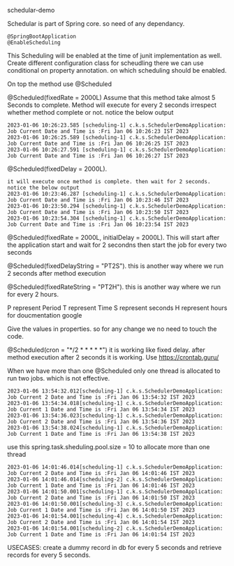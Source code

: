 schedular-demo

Schedular is part of Spring core. so need of any dependancy. 

    @SpringBootApplication 
    @EnableScheduling 

This Scheduling will be enabled at the time of junit implementation as well. Create different configuration class for scheudling there we can use conditional on property annotation. on which scheduling should be enabled.

On top the method use @Scheduled 

@Scheduled(fixedRate = 2000L) Assume that this method take almost 5 Seconds to complete. Method will execute for every 2 seconds irrespect whether method complete or not. notice the below output 

    2023-01-06 10:26:23.585 [scheduling-1] c.k.s.SchedulerDemoApplication: Job Current Date and Time is :Fri Jan 06 10:26:23 IST 2023 
    2023-01-06 10:26:25.589 [scheduling-1] c.k.s.SchedulerDemoApplication: Job Current Date and Time is :Fri Jan 06 10:26:25 IST 2023 
    2023-01-06 10:26:27.591 [scheduling-1] c.k.s.SchedulerDemoApplication: Job Current Date and Time is :Fri Jan 06 10:26:27 IST 2023

@Scheduled(fixedDelay = 2000L).

    it will execute once method is complete. then wait for 2 seconds. notice the below output 
    2023-01-06 10:23:46.287 [scheduling-1] c.k.s.SchedulerDemoApplication: Job Current Date and Time is :Fri Jan 06 10:23:46 IST 2023 
    2023-01-06 10:23:50.294 [scheduling-1] c.k.s.SchedulerDemoApplication: Job Current Date and Time is :Fri Jan 06 10:23:50 IST 2023 
    2023-01-06 10:23:54.304 [scheduling-1] c.k.s.SchedulerDemoApplication: Job Current Date and Time is :Fri Jan 06 10:23:54 IST 2023

@Scheduled(fixedRate = 2000L, initialDelay = 2000L). This will start after the application start and wait for 2 secondns then start the job for every two seconds

@Scheduled(fixedDelayString = "PT2S"). this is another way where we run 2 seconds after method execution 

@Scheduled(fixedRateString = "PT2H"). this is another way where we run for every 2 hours.

P represent Period T represent Time S represent seconds H represent hours for doucmentation google

Give the values in properties. so for any change we no need to touch the code.

@Scheduled(cron = "*/2 * * * * *") it is working like fixed delay. after method execution after 2 seconds it is working. Use https://crontab.guru/

When we have more than one @Scheduled only one thread is allocated to run two jobs. which is not effective.

    2023-01-06 13:54:32.012[scheduling-1] c.k.s.SchedulerDemoApplication: Job Current 2 Date and Time is :Fri Jan 06 13:54:32 IST 2023 
    2023-01-06 13:54:34.018[scheduling-1] c.k.s.SchedulerDemoApplication: Job Current 1 Date and Time is :Fri Jan 06 13:54:34 IST 2023 
    2023-01-06 13:54:36.023[scheduling-1] c.k.s.SchedulerDemoApplication: Job Current 2 Date and Time is :Fri Jan 06 13:54:36 IST 2023 
    2023-01-06 13:54:38.024[scheduling-1] c.k.s.SchedulerDemoApplication: Job Current 1 Date and Time is :Fri Jan 06 13:54:38 IST 2023

use this spring.task.sheduling.pool.size = 10 to allocate more than one thread

    2023-01-06 14:01:46.014[scheduling-1] c.k.s.SchedulerDemoApplication: Job Current 2 Date and Time is :Fri Jan 06 14:01:46 IST 2023 
    2023-01-06 14:01:46.014[scheduling-2] c.k.s.SchedulerDemoApplication: Job Current 1 Date and Time is :Fri Jan 06 14:01:46 IST 2023 
    2023-01-06 14:01:50.001[scheduling-1] c.k.s.SchedulerDemoApplication: Job Current 2 Date and Time is :Fri Jan 06 14:01:50 IST 2023 
    2023-01-06 14:01:50.001[scheduling-3] c.k.s.SchedulerDemoApplication: Job Current 1 Date and Time is :Fri Jan 06 14:01:50 IST 2023 
    2023-01-06 14:01:54.001[scheduling-4] c.k.s.SchedulerDemoApplication: Job Current 2 Date and Time is :Fri Jan 06 14:01:54 IST 2023 
    2023-01-06 14:01:54.001[scheduling-2] c.k.s.SchedulerDemoApplication: Job Current 1 Date and Time is :Fri Jan 06 14:01:54 IST 2023

USECASES: create a dummy record in db for every 5 seconds and retrieve records for every 5 seconds.
